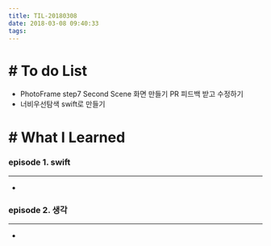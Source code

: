 ```yaml
---
title: TIL-20180308
date: 2018-03-08 09:40:33
tags: 
---
```


# # To do List

- PhotoFrame step7 Second Scene 화면 만들기 PR 피드백 받고 수정하기
- 너비우선탐색 swift로 만들기


# # What I Learned

### episode 1. swift

---

-

### episode 2. 생각

---

- 
